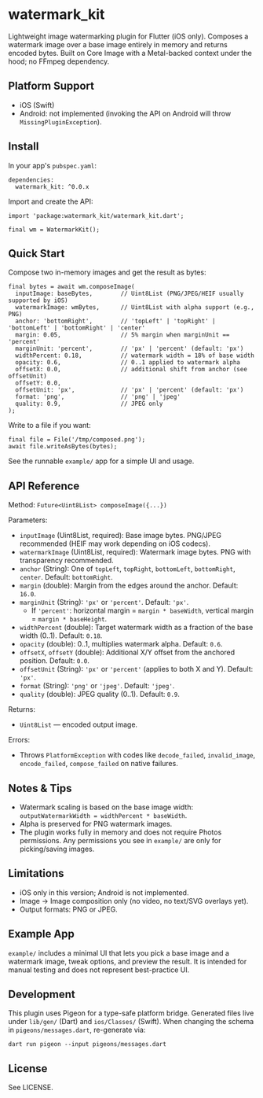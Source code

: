 # watermark_kit

Lightweight image watermarking plugin for Flutter (iOS only). Composes a watermark image over a base image entirely in memory and returns encoded bytes. Built on Core Image with a Metal-backed context under the hood; no FFmpeg dependency.

## Platform Support

- iOS (Swift)
- Android: not implemented (invoking the API on Android will throw `MissingPluginException`).

## Install

In your app's `pubspec.yaml`:

```
dependencies:
  watermark_kit: ^0.0.x
```

Import and create the API:

```
import 'package:watermark_kit/watermark_kit.dart';

final wm = WatermarkKit();
```

## Quick Start

Compose two in-memory images and get the result as bytes:

```
final bytes = await wm.composeImage(
  inputImage: baseBytes,        // Uint8List (PNG/JPEG/HEIF usually supported by iOS)
  watermarkImage: wmBytes,      // Uint8List with alpha support (e.g., PNG)
  anchor: 'bottomRight',        // 'topLeft' | 'topRight' | 'bottomLeft' | 'bottomRight' | 'center'
  margin: 0.05,                 // 5% margin when marginUnit == 'percent'
  marginUnit: 'percent',        // 'px' | 'percent' (default: 'px')
  widthPercent: 0.18,           // watermark width = 18% of base width
  opacity: 0.6,                 // 0..1 applied to watermark alpha
  offsetX: 0.0,                 // additional shift from anchor (see offsetUnit)
  offsetY: 0.0,
  offsetUnit: 'px',             // 'px' | 'percent' (default: 'px')
  format: 'png',                // 'png' | 'jpeg'
  quality: 0.9,                 // JPEG only
);
```

Write to a file if you want:

```
final file = File('/tmp/composed.png');
await file.writeAsBytes(bytes);
```

See the runnable `example/` app for a simple UI and usage.

## API Reference
Method: `Future<Uint8List> composeImage({...})`

Parameters:
- `inputImage` (Uint8List, required): Base image bytes. PNG/JPEG recommended (HEIF may work depending on iOS codecs).
- `watermarkImage` (Uint8List, required): Watermark image bytes. PNG with transparency recommended.
- `anchor` (String): One of `topLeft`, `topRight`, `bottomLeft`, `bottomRight`, `center`. Default: `bottomRight`.
- `margin` (double): Margin from the edges around the anchor. Default: `16.0`.
- `marginUnit` (String): `'px'` or `'percent'`. Default: `'px'`.
  - If `'percent'`: horizontal margin = `margin * baseWidth`, vertical margin = `margin * baseHeight`.
- `widthPercent` (double): Target watermark width as a fraction of the base width (0..1). Default: `0.18`.
- `opacity` (double): 0..1, multiplies watermark alpha. Default: `0.6`.
- `offsetX`, `offsetY` (double): Additional X/Y offset from the anchored position. Default: `0.0`.
- `offsetUnit` (String): `'px'` or `'percent'` (applies to both X and Y). Default: `'px'`.
- `format` (String): `'png'` or `'jpeg'`. Default: `'jpeg'`.
- `quality` (double): JPEG quality (0..1). Default: `0.9`.

Returns:
- `Uint8List` — encoded output image.

Errors:
- Throws `PlatformException` with codes like `decode_failed`, `invalid_image`, `encode_failed`, `compose_failed` on native failures.

## Notes & Tips

- Watermark scaling is based on the base image width: `outputWatermarkWidth = widthPercent * baseWidth`.
- Alpha is preserved for PNG watermark images.
- The plugin works fully in memory and does not require Photos permissions. Any permissions you see in `example/` are only for picking/saving images.
 

## Limitations

- iOS only in this version; Android is not implemented.
- Image → Image composition only (no video, no text/SVG overlays yet).
- Output formats: PNG or JPEG.

## Example App

`example/` includes a minimal UI that lets you pick a base image and a watermark image, tweak options, and preview the result. It is intended for manual testing and does not represent best-practice UI.

## Development

This plugin uses Pigeon for a type-safe platform bridge. Generated files live under `lib/gen/` (Dart) and `ios/Classes/` (Swift). When changing the schema in `pigeons/messages.dart`, re-generate via:

```
dart run pigeon --input pigeons/messages.dart
```

## License

See LICENSE.
